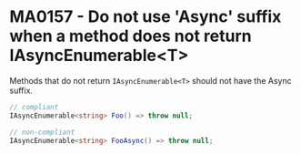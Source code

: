 # MA0157 - Do not use 'Async' suffix when a method does not return IAsyncEnumerable\<T\>

Methods that do not return `IAsyncEnumerable<T>` should not have the Async suffix.

````c#
// compliant
IAsyncEnumerable<string> Foo() => throw null;

// non-compliant
IAsyncEnumerable<string> FooAsync() => throw null;
````
